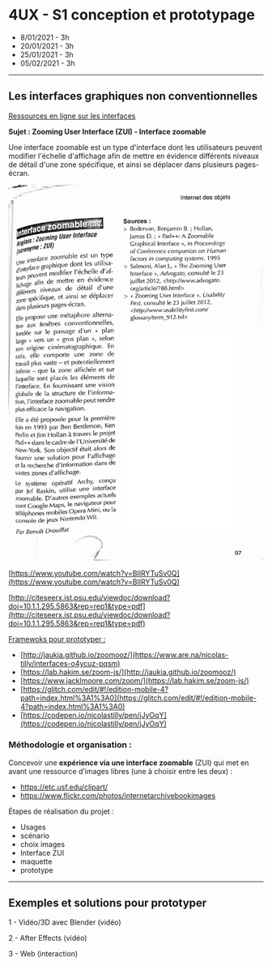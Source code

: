 # 4UX - S1 conception et prototypage
- 8/01/2021 - 3h
- 20/01/2021 - 3h
- 25/01/2021 - 3h
- 05/02/2021 - 3h

---

## Les interfaces graphiques non conventionnelles

[Ressources en ligne sur les interfaces](https://www.are.na/nicolas-tilly/interfaces-o4ycuz-pqsm)

**Sujet : Zooming User Interface (ZUI) - Interface zoomable**

Une interface zoomable est un type d'interface dont les utilisateurs peuvent modifier l'échelle d'affichage afin de mettre en évidence différents niveaux de détail d'une zone spécifique, et ainsi se déplacer dans plusieurs pages-écran.

![](../images/interface-zoomable.jpg)

[https://www.youtube.com/watch?v=BlIRYTuSv0Q](https://www.youtube.com/watch?v=BlIRYTuSv0Q)

[http://citeseerx.ist.psu.edu/viewdoc/download?doi=10.1.1.295.5863&rep=rep1&type=pdf](http://citeseerx.ist.psu.edu/viewdoc/download?doi=10.1.1.295.5863&rep=rep1&type=pdf)

<u>Framewoks pour prototyper :</u> 

- [http://jaukia.github.io/zoomooz/](https://www.are.na/nicolas-tilly/interfaces-o4ycuz-pqsm)
- [https://lab.hakim.se/zoom-js/](http://jaukia.github.io/zoomooz/)
- [https://www.jacklmoore.com/zoom/](https://lab.hakim.se/zoom-js/)
- [https://glitch.com/edit/#!/edition-mobile-4?path=index.html%3A1%3A0](https://glitch.com/edit/#!/edition-mobile-4?path=index.html%3A1%3A0)
- [https://codepen.io/nicolastilly/pen/jJyOqY](https://codepen.io/nicolastilly/pen/jJyOqY)

### Méthodologie et organisation :

Concevoir une **expérience via une interface zoomable** (ZUI) qui met en avant une ressource d’images libres (une à choisir entre les deux) :

- <https://etc.usf.edu/clipart/>
- <https://www.flickr.com/photos/internetarchivebookimages>

Étapes de réalisation du projet :

- Usages
- scénario
- choix images
- Interface ZUI
- maquette
- prototype

---

## Exemples et solutions pour prototyper 

1 - Vidéo/3D avec Blender (vidéo)

2 - After Effects (vidéo)

3 - Web (interaction)